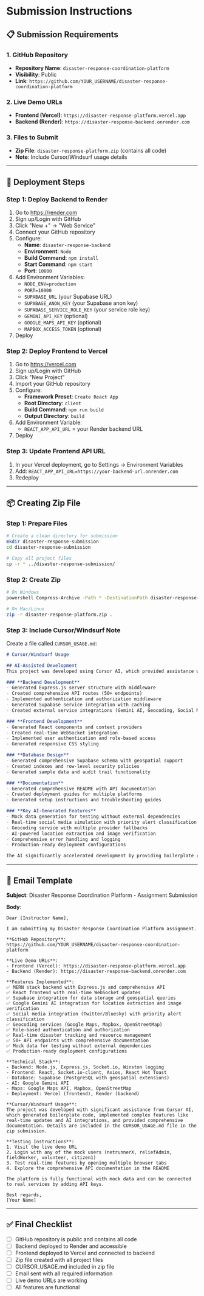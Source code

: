 # Submission Instructions

## 📋 **Submission Requirements**

### **1. GitHub Repository**
- **Repository Name**: `disaster-response-coordination-platform`
- **Visibility**: Public
- **Link**: `https://github.com/YOUR_USERNAME/disaster-response-coordination-platform`

### **2. Live Demo URLs**
- **Frontend (Vercel)**: `https://disaster-response-platform.vercel.app`
- **Backend (Render)**: `https://disaster-response-backend.onrender.com`

### **3. Files to Submit**
- **Zip File**: `disaster-response-platform.zip` (contains all code)
- **Note**: Include Cursor/Windsurf usage details

---

## 🚀 **Deployment Steps**

### **Step 1: Deploy Backend to Render**
1. Go to https://render.com
2. Sign up/Login with GitHub
3. Click "New +" → "Web Service"
4. Connect your GitHub repository
5. Configure:
   - **Name**: `disaster-response-backend`
   - **Environment**: `Node`
   - **Build Command**: `npm install`
   - **Start Command**: `npm start`
   - **Port**: `10000`
6. Add Environment Variables:
   - `NODE_ENV=production`
   - `PORT=10000`
   - `SUPABASE_URL` (your Supabase URL)
   - `SUPABASE_ANON_KEY` (your Supabase anon key)
   - `SUPABASE_SERVICE_ROLE_KEY` (your service role key)
   - `GEMINI_API_KEY` (optional)
   - `GOOGLE_MAPS_API_KEY` (optional)
   - `MAPBOX_ACCESS_TOKEN` (optional)
7. Deploy

### **Step 2: Deploy Frontend to Vercel**
1. Go to https://vercel.com
2. Sign up/Login with GitHub
3. Click "New Project"
4. Import your GitHub repository
5. Configure:
   - **Framework Preset**: `Create React App`
   - **Root Directory**: `client`
   - **Build Command**: `npm run build`
   - **Output Directory**: `build`
6. Add Environment Variable:
   - `REACT_APP_API_URL` = your Render backend URL
7. Deploy

### **Step 3: Update Frontend API URL**
1. In your Vercel deployment, go to Settings → Environment Variables
2. Add: `REACT_APP_API_URL=https://your-backend-url.onrender.com`
3. Redeploy

---

## 📦 **Creating Zip File**

### **Step 1: Prepare Files**
```bash
# Create a clean directory for submission
mkdir disaster-response-submission
cd disaster-response-submission

# Copy all project files
cp -r * ../disaster-response-submission/
```

### **Step 2: Create Zip**
```bash
# On Windows
powershell Compress-Archive -Path * -DestinationPath disaster-response-platform.zip

# On Mac/Linux
zip -r disaster-response-platform.zip .
```

### **Step 3: Include Cursor/Windsurf Note**
Create a file called `CURSOR_USAGE.md`:
```markdown
# Cursor/Windsurf Usage

## AI-Assisted Development
This project was developed using Cursor AI, which provided assistance with:

### **Backend Development**
- Generated Express.js server structure with middleware
- Created comprehensive API routes (50+ endpoints)
- Implemented authentication and authorization middleware
- Generated Supabase service integration with caching
- Created external service integrations (Gemini AI, Geocoding, Social Media)

### **Frontend Development**
- Generated React components and context providers
- Created real-time WebSocket integration
- Implemented user authentication and role-based access
- Generated responsive CSS styling

### **Database Design**
- Generated comprehensive Supabase schema with geospatial support
- Created indexes and row-level security policies
- Generated sample data and audit trail functionality

### **Documentation**
- Generated comprehensive README with API documentation
- Created deployment guides for multiple platforms
- Generated setup instructions and troubleshooting guides

### **Key AI-Generated Features**
- Mock data generation for testing without external dependencies
- Real-time social media simulation with priority alert classification
- Geocoding service with multiple provider fallbacks
- AI-powered location extraction and image verification
- Comprehensive error handling and logging
- Production-ready deployment configurations

The AI significantly accelerated development by providing boilerplate code, best practices, and comprehensive feature implementations while maintaining code quality and security standards.
```

---

## 📧 **Email Template**

**Subject**: Disaster Response Coordination Platform - Assignment Submission

**Body**:
```
Dear [Instructor Name],

I am submitting my Disaster Response Coordination Platform assignment.

**GitHub Repository**: 
https://github.com/YOUR_USERNAME/disaster-response-coordination-platform

**Live Demo URLs**:
- Frontend (Vercel): https://disaster-response-platform.vercel.app
- Backend (Render): https://disaster-response-backend.onrender.com

**Features Implemented**:
✅ MERN stack backend with Express.js and comprehensive API
✅ React frontend with real-time WebSocket updates
✅ Supabase integration for data storage and geospatial queries
✅ Google Gemini AI integration for location extraction and image verification
✅ Social media integration (Twitter/Bluesky) with priority alert classification
✅ Geocoding services (Google Maps, Mapbox, OpenStreetMap)
✅ Role-based authentication and authorization
✅ Real-time disaster tracking and resource management
✅ 50+ API endpoints with comprehensive documentation
✅ Mock data for testing without external dependencies
✅ Production-ready deployment configurations

**Technical Stack**:
- Backend: Node.js, Express.js, Socket.io, Winston logging
- Frontend: React, Socket.io-client, Axios, React Hot Toast
- Database: Supabase (PostgreSQL with geospatial extensions)
- AI: Google Gemini API
- Maps: Google Maps API, Mapbox, OpenStreetMap
- Deployment: Vercel (frontend), Render (backend)

**Cursor/Windsurf Usage**: 
The project was developed with significant assistance from Cursor AI, which generated boilerplate code, implemented complex features like real-time updates and AI integrations, and provided comprehensive documentation. Details are included in the CURSOR_USAGE.md file in the zip submission.

**Testing Instructions**:
1. Visit the live demo URL
2. Login with any of the mock users (netrunnerX, reliefAdmin, fieldWorker, volunteer, citizen1)
3. Test real-time features by opening multiple browser tabs
4. Explore the comprehensive API documentation in the README

The platform is fully functional with mock data and can be connected to real services by adding API keys.

Best regards,
[Your Name]
```

---

## ✅ **Final Checklist**

- [ ] GitHub repository is public and contains all code
- [ ] Backend deployed to Render and accessible
- [ ] Frontend deployed to Vercel and connected to backend
- [ ] Zip file created with all project files
- [ ] CURSOR_USAGE.md included in zip file
- [ ] Email sent with all required information
- [ ] Live demo URLs are working
- [ ] All features are functional 